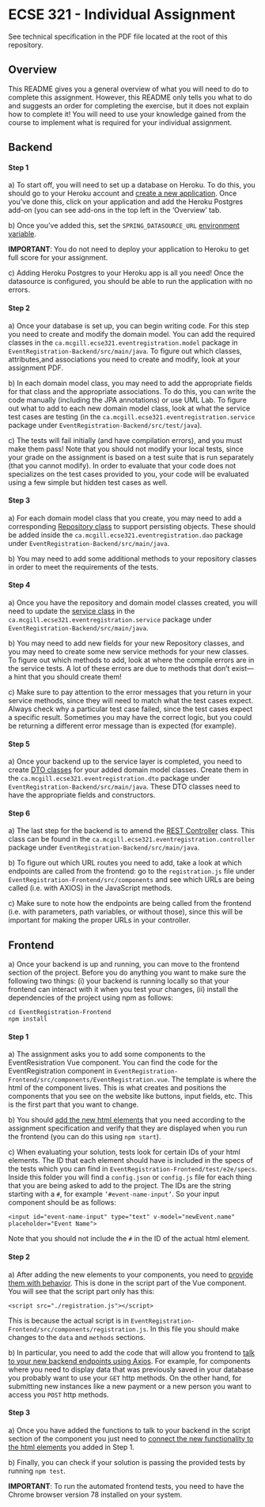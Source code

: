 # ECSE 321 - Individual Assignment

See technical specification in the PDF file located at the root of this repository.

## Overview

This README gives you a general overview of what you will need to do to complete this assignment. However, this README only tells you what to do and suggests an order for completing the exercise, but it does not explain how to complete it! You will need to use your knowledge gained from the course to implement what is required for your individual assignment. 

## Backend

#### Step 1

a) To start off, you will need to set up a database on Heroku. To do this, you should go to your Heroku account and [create a new application](https://mcgill-ecse321-fall2019.github.io/ecse321-tutorial-notes/#_creating_a_heroku_app). Once you’ve done this, click on your application and add the Heroku Postgres add-on (you can see add-ons in the top left in the ‘Overview’ tab. 

b) Once you’ve added this, set the `SPRING_DATASOURCE_URL` [environment variable](https://mcgill-ecse321-fall2019.github.io/ecse321-tutorial-notes/#_running_the_backend_application_from_eclipse). 

**IMPORTANT**: You do not need to deploy your application to Heroku to get full score for your assignment.

c) Adding Heroku Postgres to your Heroku app is all you need! Once the datasource is configured, you should be able to run the application with no errors.


#### Step 2

a) Once your database is set up, you can begin writing code. For this step you need to create and modify the domain model. You can add the required classes in the `ca.mcgill.ecse321.eventregistration.model` package in `EventRegistration-Backend/src/main/java`. To figure out which classes, attributes,and associations you need to create and modify, look at your assignment PDF.

b) In each domain model class, you may need to add the appropriate fields for that class and the appropriate associations. To do this, you can write the code manually (including the JPA annotations) or use UML Lab. To figure out what to add to each new domain model class, look at what the service test cases are testing (in the `ca.mcgill.ecse321.eventregistration.service` package under `EventRegistration-Backend/src/test/java`). 

c) The tests will fail initially (and have compilation errors), and you must make them pass! Note that you should not modify your local tests, since your grade on the assignment is based on a test suite that is run separately (that you cannot modify). In order to evaluate that your code does not specializes on the test cases provided to you, your code will be evaluated using a few simple but hidden test cases as well.

#### Step 3

a) For each domain model class that you create, you may need to add a corresponding [Repository class](https://mcgill-ecse321-fall2019.github.io/ecse321-tutorial-notes/#_crud_repositories_and_services) to support persisting objects. These should be added inside the `ca.mcgill.ecse321.eventregistration.dao` package under `EventRegistration-Backend/src/main/java`. 

b) You may need to add some additional methods to your repository classes in order to meet the requirements of the tests. 

#### Step 4

a) Once you have the repository and domain model classes created, you will need to update the [service class](https://mcgill-ecse321-fall2019.github.io/ecse321-tutorial-notes/#_implementing_services) in the `ca.mcgill.ecse321.eventregistration.service` package under `EventRegistration-Backend/src/main/java`. 

b) You may need to add new fields for your new Repository classes, and you may need to create some new service methods for your new classes. To figure out which methods to add, look at where the compile errors are in the service tests. A lot of these errors are due to methods that don’t exist—a hint that you should create them!

c) Make sure to pay attention to the error messages that you return in your service methods, since they will need to match what the test cases expect. Always check why a particular test case failed, since the test cases expect a specific result. Sometimes you may have the correct logic, but you could be returning a different error message than is expected (for example).

#### Step 5

a) Once your backend up to the service layer is completed, you need to create [DTO classes](https://mcgill-ecse321-fall2019.github.io/ecse321-tutorial-notes/#_building_a_restful_web_service) for your added domain model classes. Create them in the `ca.mcgill.ecse321.eventregistration.dto` package under `EventRegistration-Backend/src/main/java`. These DTO classes need to have the appropriate fields and constructors.

#### Step 6

a) The last step for the backend is to amend the [REST Controller](https://mcgill-ecse321-fall2019.github.io/ecse321-tutorial-notes/#_building_a_restful_web_service) class. This class can be found in the `ca.mcgill.ecse321.eventregistration.controller` package under `EventRegistration-Backend/src/main/java`. 

b) To figure out which URL routes you need to add, take a look at which endpoints are called from the frontend: go to the `registration.js` file under `EventRegistration-Frontend/src/components` and see which URLs are being called (i.e. with AXIOS) in the JavaScript methods. 

c) Make sure to note how the endpoints are being called from the frontend (i.e. with parameters, path variables, or without those), since this will be important for making the proper URLs in your controller. 

## Frontend

a) Once your backend is up and running, you can move to the frontend section of the project. Before you do anything you want to make sure the following two things: (i) your backend is running locally so that your frontend can interact with it when you test your changes, (ii) install the dependencies of the project using npm as follows:

```
cd EventRegistration-Frontend
npm install
```

#### Step 1

a) The assignment asks you to add some components to the EventResistration Vue component. You can find the code for the EventRegistration component in `EventRegistration-Frontend/src/components/EventRegistration.vue`. The template is where the html of the component lives. This is what creates and positions the components that you see on the website like buttons, input fields, etc. This is the first part that you want to change. 

b) You should [add the new html elements](https://mcgill-ecse321-fall2019.github.io/ecse321-tutorial-notes/#_create_a_static_vue_js_component) that you need according to the assignment specification and verify that they are displayed when you run the frontend (you can do this using `npm start`).

c) When evaluating your solution, tests look for certain IDs of your html elements. The ID that each element should have is included in the specs of the tests which you can find in `EventRegistration-Frontend/test/e2e/specs`. Inside this folder you will find a `config.json` or `config.js` file for each thing that you are being asked to add to the project. The IDs are the string starting with a `#`, for example `’#event-name-input’`. So your input component should be as follows:

```
<input id="event-name-input" type="text" v-model="newEvent.name" placeholder="Event Name">
```

Note that you should not include the `#` in the ID of the actual html element.

#### Step 2

a) After adding the new elements to your components, you need to [provide them with behavior](https://mcgill-ecse321-fall2019.github.io/ecse321-tutorial-notes/#_vue_js_components_with_dynamic_content). This is done in the script part of the Vue component. You will see that the script part only has this:

```
<script src="./registration.js"></script>
```

This is because the actual script is in `EventRegistration-Frontend/src/components/registration.js`. In this file you should make changes to the `data` and `methods` sections. 

b) In particular, you need to add the code that will allow you frontend to [talk to your new backend endpoints using Axios](https://mcgill-ecse321-fall2019.github.io/ecse321-tutorial-notes/#_calling_backend_services). For example, for components where you need to display data that was previously saved in your database you probably want to use your `GET` http methods. On the other hand, for submitting new instances like a new payment or a new person you want to access you `POST` http methods.

#### Step 3

a) Once you have added the functions to talk to your backend in the script section of the component you just need to [connect the new functionality to the html elements](https://mcgill-ecse321-fall2019.github.io/ecse321-tutorial-notes/#_vue_js_components_with_dynamic_content) you added in Step 1.

b) Finally, you can check if your solution is passing the provided tests by running `npm test`.

**IMPORTANT**: To run the automated frontend tests, you need to have the Chrome browser version 78 installed on your system.
